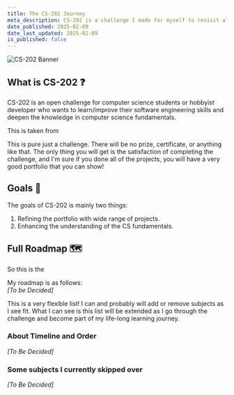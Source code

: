 ```yaml
---
title: The CS-202 Journey
meta_description: CS-202 is a challenge I made for myself to revisit all the subjects in the computer science major. This mainly includes an effort to compile, curate, refine, even redone some of the projects worked on during education period (thus, polishing the portfolio) and understand the CS fundamentals at the deeper level.
date_published: 2025-02-09
date_last_updated: 2025-02-09
is_published: false
---
```


<img 
    src="https://ik.imagekit.io/moonwr/cs202.png"
    srcset="
        https://ik.imagekit.io/moonwr/cs202.png?tr=f-avif,w-480 480w,
        https://ik.imagekit.io/moonwr/cs202.png?tr=f-avif,w-768 768w,
        https://ik.imagekit.io/moonwr/cs202.png?tr=f-avif,w-1200 1200w,
    "
    sizes="(max-width: 480px) 480px, (max-width: 768px) 768px, 1200px"
    alt="CS-202 Banner"
    class="rounded-md mb-4"
/>

## What is CS-202 ❓
CS-202 is an open challenge for computer science students or hobbyist developer who wants to learn/improve their software engineering skills and deepen the knowledge in computer science fundamentals.

This is taken from

This is pure just a challenge. There will be no prize, certificate, or anything like that. The only thing you will get is the satisfaction of completing the challenge, and I'm sure if you done all of the projects, you will have a very good portfolio that you can show!

## Goals 🎯
The goals of CS-202 is mainly two things:
1. Refining the portfolio with wide range of projects.
2. Enhancing the understanding of the CS fundamentals.

## Full Roadmap 🗺️
So this is the 

My roadmap is as follows: <br>
*\[To be Decided]*

This is a very flexible list! I can and probably will add or remove subjects as I see fit. What I can see is this list will be extended as I go through the challenge and become part of my life-long learning journey.

### About Timeline and Order
*\[To Be Decided]*

### Some subjects I currently skipped over
*\[To Be Decided]*

<!-- ## Closing Notes 📝 -->
